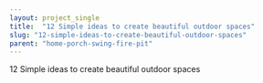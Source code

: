 ```yaml
---
layout: project_single
title:  "12 Simple ideas to create beautiful outdoor spaces"
slug: "12-simple-ideas-to-create-beautiful-outdoor-spaces"
parent: "home-porch-swing-fire-pit"
---
```

12 Simple ideas to create beautiful outdoor spaces